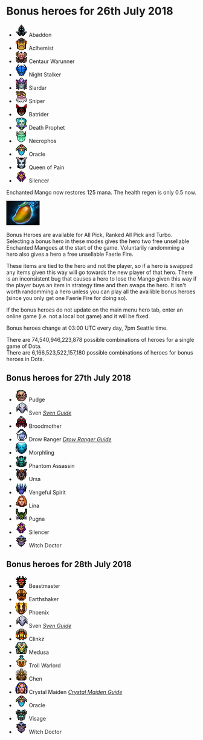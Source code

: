 # Bonus heroes for 26th July 2018

[//]: # (List bonus heroes here, use /images/miniheroes/heroname for picture)

- ![1](/images/miniheroes/abaddon.png) Abaddon
- ![3](/images/miniheroes/alchemist.png) Aclhemist
- ![1](/images/miniheroes/centaur.png) Centaur Warunner
- ![4](/images/miniheroes/night_stalker.png) Night Stalker
- ![5](/images/miniheroes/slardar.png) Slardar
- ![6](/images/miniheroes/sniper.png) Sniper
- ![8](/images/miniheroes/batrider.png) Batrider
- ![9](/images/miniheroes/death_prophet.png) Death Prophet
- ![7](/images/miniheroes/necrolyte.png) Necrophos
- ![10](/images/miniheroes/oracle.png) Oracle
- ![11](/images/miniheroes/queenofpain.png) Queen of Pain
- ![12](/images/miniheroes/silencer.png) Silencer

Enchanted Mango now restores 125 mana. The health regen is only 0.5 now.

![Enchanted Mango image](/images/miniheroes/enchanted_mango.png)

Bonus Heroes are available for All Pick, Ranked All Pick and Turbo. Selecting a bonus hero in these modes gives the hero two free unsellable Enchanted Mangoes at the start of the game. Voluntarily randomming a hero also gives a hero a free unsellable Faerie Fire.

These items are tied to the hero and not the player, so if a hero is swapped any items given this way will go towards the new player of that hero. There is an inconsistent bug that causes a hero to lose the Mango given this way if the player buys an item in strategy time and then swaps the hero. It isn't worth randomming a hero unless you can play all the availible bonus heroes (since you only get one Faerie Fire for doing so).

If the bonus heroes do not update on the main menu hero tab, enter an online game (i.e. not a local bot game) and it will be fixed.

Bonus heroes change at 03:00 UTC every day, 7pm Seattle time.

There are 74,540,946,223,878 possible combinations of heroes for a single game of Dota.  
There are 6,166,523,522,157,180 possible combinations of heroes for bonus heroes in Dota.

## Bonus heroes for 27th July 2018

- ![1](/images/miniheroes/pudge.png) Pudge
- ![2](/images/miniheroes/sven.png) Sven [*Sven Guide*](https://steamcommunity.com/sharedfiles/filedetails/?id=1430456733)
- ![3](/images/miniheroes/broodmother.png) Broodmother
- ![4](/images/miniheroes/drow_ranger.png) Drow Ranger [*Drow Ranger Guide*](https://steamcommunity.com/sharedfiles/filedetails/?id=1437157730)
- ![5](/images/miniheroes/morphling.png) Morphling
- ![6](/images/miniheroes/phantom_assassin.png) Phantom Assassin
- ![7](/images/miniheroes/ursa.png) Ursa
- ![8](/images/miniheroes/vengefulspirit.png) Vengeful Spirit
- ![9](/images/miniheroes/lina.png) Lina
- ![10](/images/miniheroes/pugna.png) Pugna
- ![11](/images/miniheroes/silencer.png) Silencer
- ![12](/images/miniheroes/witch_doctor.png) Witch Doctor

## Bonus heroes for 28th July 2018

- ![1](/images/miniheroes/beastmaster.png) Beastmaster
- ![3](/images/miniheroes/earthshaker.png) Earthshaker
- ![1](/images/miniheroes/phoenix.png) Phoenix
- ![4](/images/miniheroes/sven.png) Sven [*Sven Guide*](https://steamcommunity.com/sharedfiles/filedetails/?id=1430456733)
- ![5](/images/miniheroes/clinkz.png) Clinkz
- ![6](/images/miniheroes/medusa.png) Medusa
- ![8](/images/miniheroes/troll_warlord.png) Troll Warlord
- ![9](/images/miniheroes/chen.png) Chen
- ![7](/images/miniheroes/crystal_maiden.png) Crystal Maiden [*Crystal Maiden Guide*](https://steamcommunity.com/sharedfiles/filedetails/?id=1442576452)
- ![10](/images/miniheroes/oracle.png) Oracle
- ![11](/images/miniheroes/visage.png) Visage
- ![12](/images/miniheroes/witch_doctor.png) Witch Doctor
